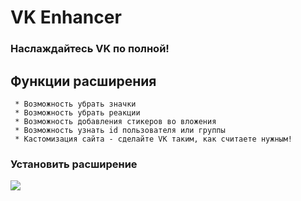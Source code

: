 # VK Enhancer
### Наслаждайтесь VK по полной!
## Функции расширения
```
 * Возможность убрать значки
 * Возможность убрать реакции
 * Возможность добавления стикеров во вложения
 * Возможность узнать id пользователя или группы
 * Кастомизация сайта - сделайте VK таким, как считаете нужным!
```

  ### Установить расширение
<a href="https://github.com/maxhack1337/vk_enhancer/releases/download/v1.8.1.1/VK.Enhancer.zip">
  <img src="https://img.shields.io/badge/УСТАНОВИТЬ-blue">
</a>
<div>
  
<div>
